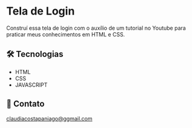 # Tela de Login 

Construí essa tela de login com o auxílio de um tutorial no Youtube para praticar meus conhecimentos em HTML e CSS.


## 🛠️ Tecnologias

- HTML
- CSS
- JAVASCRIPT

## 💛 Contato

claudiacostapaniago@ggmail.com
